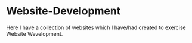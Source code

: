 # Website-Development
Here I have a collection of websites which I have/had created to exercise Website Wevelopment. 

